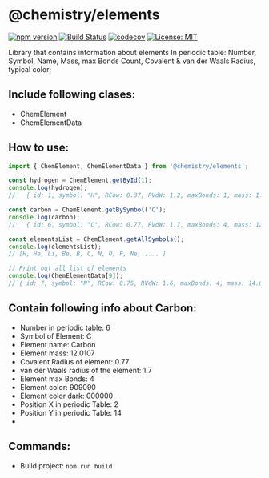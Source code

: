 # @chemistry/elements

[![npm version](https://badge.fury.io/js/%40chemistry%2Felements.svg)](https://badge.fury.io/js/%40chemistry%2Felements)
[![Build Status](https://travis-ci.com/chemistry/chem-js-lib.svg?branch=master)](https://travis-ci.org/chemistry/chem-js-lib)
[![codecov](https://codecov.io/gh/chemistry/chem-js-lib/branch/master/graph/badge.svg)](https://codecov.io/gh/chemistry/chem-js-lib)
[![License: MIT](https://img.shields.io/badge/License-MIT-yellow.svg)](https://opensource.org/licenses/MIT)

Library that contains information about elements In periodic table: Number, Symbol, Name, Mass, max Bonds Count, Covalent & van der Waals Radius, typical color;

## Include following clases:
  * ChemElement
  * ChemElementData

## How to use:
```javascript
import { ChemElement, ChemElementData } from '@chemistry/elements';

const hydrogen = ChemElement.getById(1);
console.log(hydrogen);
//   { id: 1, symbol: "H", RCow: 0.37, RVdW: 1.2, maxBonds: 1, mass: 1.00794, name: "Hydrogen", posX: 1, posY: 1, color: "#FFFFFF", color2: "#808080" }

const carbon = ChemElement.getBySymbol('C');
console.log(carbon);
//   { id: 6, symbol: "C", RCow: 0.77, RVdW: 1.7, maxBonds: 4, mass: 12.0107, name: "Carbon", posX: 2, posY: 14, color: "#909090", color2: "#000000" }

const elementsList = ChemElement.getAllSymbols();
console.log(elementsList);
// [H, He, Li, Be, B, C, N, O, F, Ne, .... ]

// Print out all list of elements
console.log(ChemElementData[9]);
// { id: 7, symbol: "N", RCow: 0.75, RVdW: 1.6, maxBonds: 4, mass: 14.0067, name: "Nitrogen", posX: 2, posY: 15, color: "#3050F8", color2: "#304FF7" }
```

## Contain following info about Carbon:
  * Number in periodic table: 6
  * Symbol of Element: C
  * Element name: Carbon
  * Element mass: 12.0107
  * Covalent Radius of element: 0.77
  * van der Waals radius of the element: 1.7
  * Element max Bonds: 4
  * Element color: 909090
  * Element color dark: 000000
  * Position X in periodic Table: 2
  * Position Y in periodic Table: 14
  *
## Commands:
  * Build project: `npm run build`
